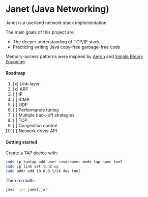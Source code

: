 # Janet (Java Networking)

Janet is a userland network stack implementation. 

The main goals of this project are:
- The deeper understanding of TCP/IP stack.
- Practicing writing Java copy-free garbage-free code

Memory-access patterns were inspired by [Aeron](https://github.com/real-logic/aeron) 
and [Simple Binary Encoding](https://github.com/real-logic/simple-binary-encoding).

#### Roadmap

1. [x] Link-layer
2. [x] ARP
3. [ ] IP
4. [ ] ICMP
5. [ ] UDP
6. [ ] Performance tuning
7. [ ] Multiple back-off strategies
8. [ ] TCP
9. [ ] Congestion control
10. [ ] Network driver API

#### Getting started

Create a TAP device with:

```bash
sudo ip tuntap add user <username> mode tap name tun2
sudo ip link set tun2 up
sudo addr add 10.0.0.1/24 dev tun2
```

Then run with:

```bash
java -jar janet.jar
```
